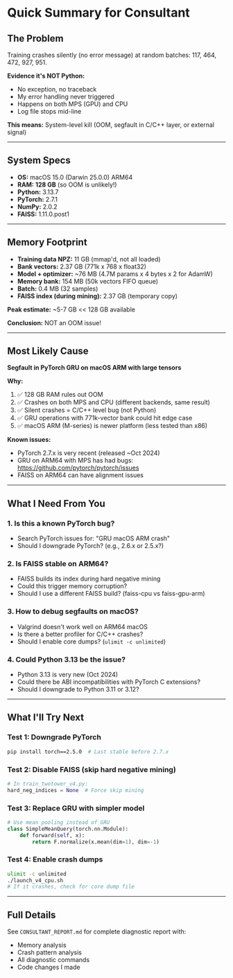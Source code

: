 # Quick Summary for Consultant

## The Problem
Training crashes silently (no error message) at random batches: 117, 464, 472, 927, 951.

**Evidence it's NOT Python:**
- No exception, no traceback
- My error handling never triggered
- Happens on both MPS (GPU) and CPU
- Log file stops mid-line

**This means:** System-level kill (OOM, segfault in C/C++ layer, or external signal)

---

## System Specs
- **OS:** macOS 15.0 (Darwin 25.0.0) ARM64
- **RAM:** **128 GB** (so OOM is unlikely!)
- **Python:** 3.13.7
- **PyTorch:** 2.7.1
- **NumPy:** 2.0.2
- **FAISS:** 1.11.0.post1

---

## Memory Footprint
- **Training data NPZ:** 11 GB (mmap'd, not all loaded)
- **Bank vectors:** 2.37 GB (771k x 768 x float32)
- **Model + optimizer:** ~76 MB (4.7M params x 4 bytes x 2 for AdamW)
- **Memory bank:** 154 MB (50k vectors FIFO queue)
- **Batch:** 0.4 MB (32 samples)
- **FAISS index (during mining):** 2.37 GB (temporary copy)

**Peak estimate:** ~5-7 GB << 128 GB available

**Conclusion:** NOT an OOM issue!

---

## Most Likely Cause
**Segfault in PyTorch GRU on macOS ARM with large tensors**

**Why:**
1. ✅ 128 GB RAM rules out OOM
2. ✅ Crashes on both MPS and CPU (different backends, same result)
3. ✅ Silent crashes = C/C++ level bug (not Python)
4. ✅ GRU operations with 771k-vector bank could hit edge case
5. ✅ macOS ARM (M-series) is newer platform (less tested than x86)

**Known issues:**
- PyTorch 2.7.x is very recent (released ~Oct 2024)
- GRU on ARM64 with MPS has had bugs: https://github.com/pytorch/pytorch/issues
- FAISS on ARM64 can have alignment issues

---

## What I Need From You

### 1. Is this a known PyTorch bug?
- Search PyTorch issues for: "GRU macOS ARM crash"
- Should I downgrade PyTorch? (e.g., 2.6.x or 2.5.x?)

### 2. Is FAISS stable on ARM64?
- FAISS builds its index during hard negative mining
- Could this trigger memory corruption?
- Should I use a different FAISS build? (faiss-cpu vs faiss-gpu-arm)

### 3. How to debug segfaults on macOS?
- Valgrind doesn't work well on ARM64 macOS
- Is there a better profiler for C/C++ crashes?
- Should I enable core dumps? (`ulimit -c unlimited`)

### 4. Could Python 3.13 be the issue?
- Python 3.13 is very new (Oct 2024)
- Could there be ABI incompatibilities with PyTorch C extensions?
- Should I downgrade to Python 3.11 or 3.12?

---

## What I'll Try Next

### Test 1: Downgrade PyTorch
```bash
pip install torch==2.5.0  # Last stable before 2.7.x
```

### Test 2: Disable FAISS (skip hard negative mining)
```python
# In train_twotower_v4.py:
hard_neg_indices = None  # Force skip mining
```

### Test 3: Replace GRU with simpler model
```python
# Use mean pooling instead of GRU
class SimpleMeanQuery(torch.nn.Module):
    def forward(self, x):
        return F.normalize(x.mean(dim=1), dim=-1)
```

### Test 4: Enable crash dumps
```bash
ulimit -c unlimited
./launch_v4_cpu.sh
# If it crashes, check for core dump file
```

---

## Full Details
See `CONSULTANT_REPORT.md` for complete diagnostic report with:
- Memory analysis
- Crash pattern analysis
- All diagnostic commands
- Code changes I made
